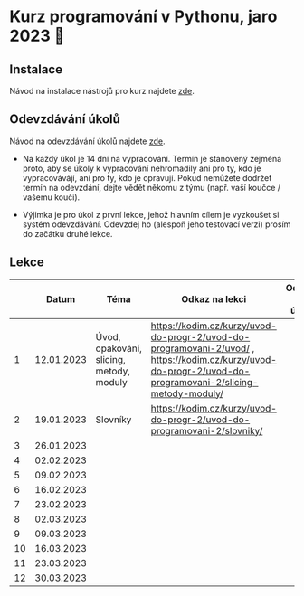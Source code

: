 # Kurz programování v Pythonu, jaro 2023 :snake:

## Instalace
Návod na instalace nástrojů pro kurz najdete [zde](./INSTALACE.md).

## Odevzdávání úkolů
Návod na odevzdávání úkolů najdete [zde](./ODEVZDAVANI-UKOLU.md).

* Na každý úkol je 14 dní na vypracování. Termín je stanovený zejména proto, aby se úkoly k vypracování nehromadily ani pro ty, kdo je vypracovávájí, ani pro ty, kdo je opravují. Pokud nemůžete dodržet termín na odevzdání, dejte vědět někomu z týmu (např. vaší koučce / vašemu kouči).

* Výjimka je pro úkol z první lekce, jehož hlavním cílem je vyzkoušet si systém odevzdávání. Odevzdej ho (alespoň jeho testovací verzi) prosím do začátku druhé lekce.


## Lekce

|    | Datum     | Téma             | Odkaz na lekci                                                           | Odkaz na úkol
| -- | --------- | ---------------- | ------------------------------------------------------------------------ | -------------
| 1  | 12.01.2023 | Úvod, opakování, slicing, metody, moduly | https://kodim.cz/kurzy/uvod-do-progr-2/uvod-do-programovani-2/uvod/ , https://kodim.cz/kurzy/uvod-do-progr-2/uvod-do-programovani-2/slicing-metody-moduly/ | 
| 2  | 19.01.2023 | Slovníky        | https://kodim.cz/kurzy/uvod-do-progr-2/uvod-do-programovani-2/slovniky/  | 
| 3  | 26.01.2023 |    | | 
| 4  | 02.02.2023 |    | | 
| 5  | 09.02.2023 |    | | 
| 6  | 16.02.2023 |    | | 
| 7  | 23.02.2023 |    | | 
| 8  | 02.03.2023 |    | | 
| 9  | 09.03.2023 |    | | 
| 10 | 16.03.2023 |    | | 
| 11 | 23.03.2023 |    | | 
| 12 | 30.03.2023 |    | | 
